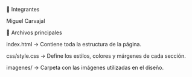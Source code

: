 👤 Integrantes

Miguel Carvajal

📂 Archivos principales

index.html → Contiene toda la estructura de la página.

css/style.css → Define los estilos, colores y márgenes de cada sección.

imagenes/ → Carpeta con las imágenes utilizadas en el diseño.


